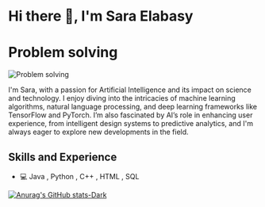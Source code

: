 # Hi there 👋, I'm Sara Elabasy
# Problem solving
![Problem solving](https://arturssmirnovs.github.io/github-profile-readme-generator/images/banner.png)

I'm Sara, with a passion for Artificial Intelligence and its impact on science and technology. I enjoy diving into the intricacies of machine learning algorithms, natural language processing, and deep learning frameworks like TensorFlow and PyTorch. I’m also fascinated by AI’s role in enhancing user experience, from intelligent design systems to predictive analytics, and I'm always eager to explore new developments in the field.

## Skills and Experience
* 💻 Java , Python , C++ , HTML , SQL

[![Anurag's GitHub stats-Dark](https://github-readme-stats.vercel.app/api?username=sara&show_icons=true&theme=dark#gh-dark-mode-only)](https://github.com/anuraghazra/github-readme-stats#gh-dark-mode-only)
